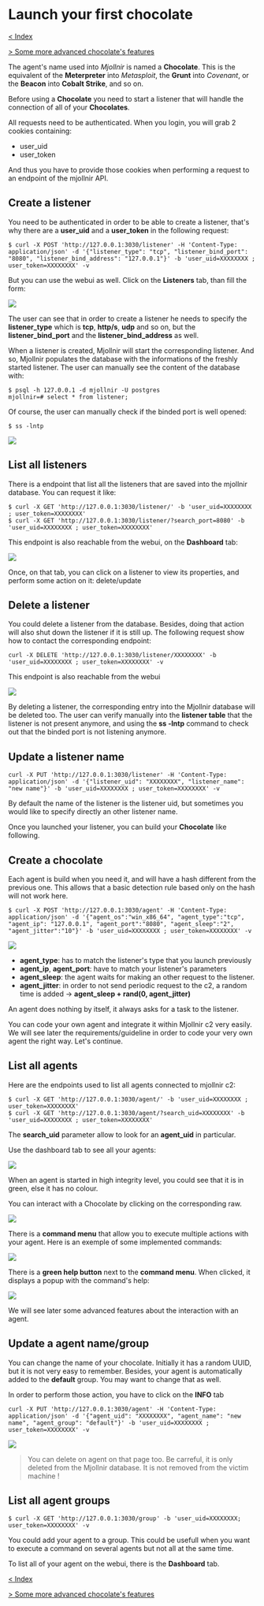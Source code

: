 # Launch your first chocolate

[< Index](index.md)

[> Some more advanced chocolate's features](advanced-chocolate.md)

The agent's name used into _Mjollnir_ is named a **Chocolate**. This is the equivalent of the **Meterpreter** into _Metasploit_, the **Grunt** into _Covenant_, or the **Beacon** into __Cobalt Strike__, and so on.

Before using a **Chocolate**  you need to start a listener that will handle the connection of all of your **Chocolates**.

All requests need to be authenticated. When you login, you will grab 2 cookies containing:
* user\_uid
* user\_token

And thus you have to provide those cookies when performing a request to an endpoint of the mjollnir API.

## Create a listener

You need to be authenticated in order to be able to create a listener, that's why there are a **user_uid** and a **user_token** in the following request:
```
$ curl -X POST 'http://127.0.0.1:3030/listener' -H 'Content-Type: application/json' -d '{"listener_type": "tcp", "listener_bind_port": "8080", "listener_bind_address": "127.0.0.1"}' -b 'user_uid=XXXXXXXX ; user_token=XXXXXXXX' -v
```

But you can use the webui as well. Click on the **Listeners** tab, than fill the form:

![](images/first-chocolate/listener_create.png)

The user can see that in order to create a listener he needs to specify the **listener_type** which is **tcp**, **http/s**, **udp** and so on, but the **listener_bind_port** and the **listener_bind_address** as well.

When a listener is created, Mjollnir will start the corresponding listener. And so, Mjollnir populates the database with the informations of the freshly started listener. The user can manually see the content of the database with:
```
$ psql -h 127.0.0.1 -d mjollnir -U postgres
mjollnir=# select * from listener;
```

Of course, the user can manually check if the binded port is well opened:
```
$ ss -lntp
```

![](images/first-chocolate/listener_up.png)



## List all listeners

There is a endpoint that list all the listeners that are saved into the mjollnir database. You can request it like:
```
$ curl -X GET 'http://127.0.0.1:3030/listener/' -b 'user_uid=XXXXXXXX ; user_token=XXXXXXXX' 
$ curl -X GET 'http://127.0.0.1:3030/listener/?search_port=8080' -b 'user_uid=XXXXXXXX ; user_token=XXXXXXXX' 
```

This endpoint is also reachable from the webui, on the **Dashboard** tab:

![](images/first-chocolate/listener_up_dashboard.png)

Once, on that tab, you can click on a listener to view its properties, and perform some action on it: delete/update

## Delete a listener

You could delete a listener from the database. Besides, doing that action will also shut down the listener if it is still up. The following request show how to contact the corresponding endpoint:
```
curl -X DELETE 'http://127.0.0.1:3030/listener/XXXXXXXX' -b 'user_uid=XXXXXXXX ; user_token=XXXXXXXX' -v
```

This endpoint is also reachable from the webui

![](images/first-chocolate/listener_delete.png)

By deleting a listener, the corresponding entry into the Mjollnir database will be deleted too. The user can verify manually into the **listener table** that the listener is not present anymore, and using the **ss -lntp** command to check out that the binded port is not listening anymore.

## Update a listener name
```
curl -X PUT 'http://127.0.0.1:3030/listener' -H 'Content-Type: application/json' -d '{"listener_uid": "XXXXXXXX", "listener_name": "new name"}' -b 'user_uid=XXXXXXXX ; user_token=XXXXXXXX' -v
```

By default the name of the listener is the listener uid, but sometimes you would like to specify directly an other listener name.

Once you launched your listener, you can build your **Chocolate** like following.

## Create a chocolate

Each agent is build when you need it, and will have a hash different from the previous one. This allows that a basic detection rule based only on the hash will not work here.

```
$ curl -X POST 'http://127.0.0.1:3030/agent' -H 'Content-Type: application/json' -d '{"agent_os":"win_x86_64", "agent_type":"tcp", "agent_ip": "127.0.0.1", "agent_port":"8080", "agent_sleep":"2", "agent_jitter":"10"}' -b 'user_uid=XXXXXXXX ; user_token=XXXXXXXX' -v
```

![](images/first-chocolate/agent_create.png)

* **agent_type**: has to match the listener's type that you launch previously
* **agent_ip**, **agent_port**: have to match your listener's parameters
* **agent_sleep**: the agent waits for making an other request to the listener.
* **agent_jitter**: in order to not send periodic request to the c2, a random time is added -> **agent_sleep + rand(0, agent_jitter)**

An agent does nothing by itself, it always asks for a task to the listener.

You can code your own agent and integrate it within Mjollnir c2 very easily. We will see later the requirements/guideline in order to code your very own agent the right way. Let's continue.

## List all agents

Here are the endpoints used to list all agents connected to mjollnir c2:
```
$ curl -X GET 'http://127.0.0.1:3030/agent/' -b 'user_uid=XXXXXXXX ; user_token=XXXXXXXX' 
$ curl -X GET 'http://127.0.0.1:3030/agent/?search_uid=XXXXXXXX' -b 'user_uid=XXXXXXXX ; user_token=XXXXXXXX'
```

The **search_uid** parameter allow to look for an **agent_uid** in particular.

Use the dashboard tab to see all your agents:

![](images/first-chocolate/agent_up_dashboard.png)

When an agent is started in high integrity level, you could see that it is in green, else it has no colour.

You can interact with a Chocolate by clicking on the corresponding raw.

![](images/first-chocolate/agent_interact.png)

There is a **command menu** that allow you to execute multiple actions with your agent. Here is an exemple of some implemented commands:

![](images/first-chocolate/agent_interact.png)

There is a **green help button** next to the **command menu**. When clicked, it displays a popup with the command's help:

![](images/first-chocolate/agent_help.png)

We will see later some advanced features about the interaction with an agent.

## Update a agent name/group

You can change the name of your chocolate. Initially it has a random UUID, but it is not very easy to remember. Besides, your agent is automatically added to the **default** group. You may want to change that as well.

In order to perform those action, you have to click on the **INFO** tab

```
curl -X PUT 'http://127.0.0.1:3030/agent' -H 'Content-Type: application/json' -d '{"agent_uid": "XXXXXXXX", "agent_name": "new name", "agent_group": "default"}' -b 'user_uid=XXXXXXXX ; user_token=XXXXXXXX' -v
```

![](images/first-chocolate/agent_help.png)

> You can delete on agent on that page too. Be carreful, it is only deleted from the Mjollnir database. It is not removed from the victim machine !

## List all agent groups

```
$ curl -X GET 'http://127.0.0.1:3030/group' -b 'user_uid=XXXXXXXX; user_token=XXXXXXXX' -v
```

You could add your agent to a group. This could be usefull when you want to execute a command on several agents but not all at the same time.

To list all of your agent on the webui, there is the **Dashboard** tab.

[< Index](index.md)

[> Some more advanced chocolate's features](advanced-chocolate.md)